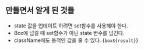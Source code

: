 ## 만들면서 알게 된 것들
* state 값을 업데이트 하려면 set함수를 사용해야 한다.
* Box에 넘길 때 set함수가 아닌 state 변수를 넘긴다.
* className에도 동적인 값을 줄 수 있다. {`box${result}`}
